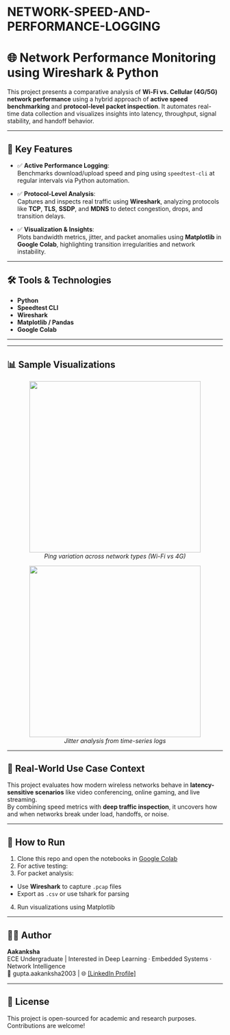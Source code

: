 # NETWORK-SPEED-AND-PERFORMANCE-LOGGING
# 🌐 Network Performance Monitoring using Wireshark & Python

This project presents a comparative analysis of **Wi-Fi vs. Cellular (4G/5G) network performance** using a hybrid approach of **active speed benchmarking** and **protocol-level packet inspection**. It automates real-time data collection and visualizes insights into latency, throughput, signal stability, and handoff behavior.

---

## 🚀 Key Features

- ✅ **Active Performance Logging**:  
  Benchmarks download/upload speed and ping using `speedtest-cli` at regular intervals via Python automation.

- ✅ **Protocol-Level Analysis**:  
  Captures and inspects real traffic using **Wireshark**, analyzing protocols like **TCP**, **TLS**, **SSDP**, and **MDNS** to detect congestion, drops, and transition delays.

- ✅ **Visualization & Insights**:  
  Plots bandwidth metrics, jitter, and packet anomalies using **Matplotlib** in **Google Colab**, highlighting transition irregularities and network instability.

---

## 🛠️ Tools & Technologies

- **Python**  
- **Speedtest CLI**  
- **Wireshark**  
- **Matplotlib / Pandas**  
- **Google Colab**

---


---

## 📊 Sample Visualizations

<p align="center">
  <img src="images/ping_variation.png" width="400"/>
  <br>
  <em>Ping variation across network types (Wi-Fi vs 4G)</em>
</p>

<p align="center">
  <img src="images/jitter_plot.png" width="400"/>
  <br>
  <em>Jitter analysis from time-series logs</em>
</p>

---

## 🔬 Real-World Use Case Context

This project evaluates how modern wireless networks behave in **latency-sensitive scenarios** like video conferencing, online gaming, and live streaming.  
By combining speed metrics with **deep traffic inspection**, it uncovers how and when networks break under load, handoffs, or noise.

---

## 📌 How to Run

1. Clone this repo and open the notebooks in [Google Colab](https://colab.research.google.com/)
2. For active testing:
3. For packet analysis:
- Use **Wireshark** to capture `.pcap` files
- Export as `.csv` or use tshark for parsing
4. Run visualizations using Matplotlib

---

## 👩‍💻 Author

**Aakanksha**  
ECE Undergraduate | Interested in Deep Learning · Embedded Systems · Network Intelligence  
📧 gupta.aakanksha2003 | 🌐 [[LinkedIn Profile]](https://www.linkedin.com/in/aakanksha-gupta-b32b9b24b/) 

---

## 📝 License

This project is open-sourced for academic and research purposes. Contributions are welcome!




